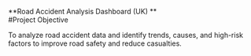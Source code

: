 **Road Accident Analysis Dashboard (UK)    **                                                                                                                                        
#Project Objective                                                                                                                                                              

To analyze road accident data and identify trends, causes, and high-risk factors to improve road safety and reduce casualties.
